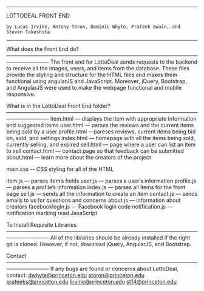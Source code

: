 ________________________________________________________________________________

LOTTODEAL FRONT END

	by Lucas Irvine, Antony Toron, Dominic Whyte, Prateek Swain, and Steven Takeshita
________________________________________________________________________________

What does the Front End do?
————————————————————————————————————————————
The front end for LottoDeal sends requests to the backend to receive all the images, users, and items from  the database. These files provide the styling and structure for the HTML files and makes them functional using angularJS and JavaScript. Moreover, jQuery, Bootstrap, and AngularJS were used to make the webpage functional and mobile responsive. 

What is in the LottoDeal Front End folder?
————————————————————————————————————————————
item.html — displays the item with appropriate information and suggested items
user.html — parses the reviews and the current items being sold by a user
profile.html —pareses reviews, current items being bid on, sold, and settings
index.html — homepage with all the items being sold, currently selling, and expired
sell.html — page where a user can list an item to sell
contact.html — contact page so that feedback can be submitted
about.html — learn more about the creators of the project

main.css -- CSS styling for all of the HTML

item.js — parses item’s fields
user.js — parses a user’s information
profile.js — parses a profile’s information
index.js — parses all items for the front page
sell.js — sends all the information to create an item
contact.js — sends emails to us for questions and concerns
about.js — information about creators
facebooklogin.js — Facebook login code
notification.js — notification marking read JavaScript

To Install Requisite Libraries
————————————————————————————————————————————
All of the libraries should be already installed if the right git is cloned. However, if not, download jQuery, AngularJS, and Bootstrap.

Contact
————————————————————————————————————————————
If any bugs are found or concerns about LottoDeal, contact:
dwhyte@princeton.edu
atoron@princeton.edu
prateeks@princeton.edu
lirvine@princeton.edu
st14@princeton.edu